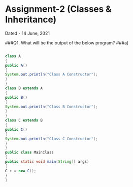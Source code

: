# Assignment-2 (Classes & Inheritance)
Dated - 14 June, 2021

###Q1. What will be the output of the below program?
###a)
```java

class A
{
public A()
{
System.out.println("Class A Constructor");
}
}
class B extends A
{
public B()
{
System.out.println("Class B Constructor");
}
}
class C extends B
{
public C()
{
System.out.println("Class C Constructor");
}
}
public class MainClass
{
public static void main(String[] args)
{
C c = new C();
}
}
```
